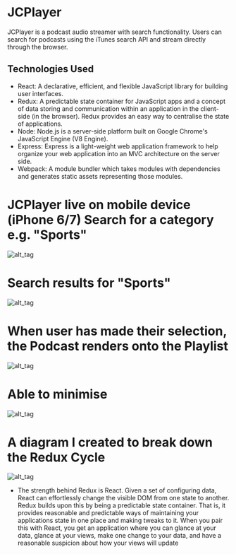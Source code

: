 # JCPlayer

JCPlayer is a podcast audio streamer with search functionality. Users can search for podcasts using the iTunes search API and stream directly through the browser.

## Technologies Used
- React: A declarative, efficient, and flexible JavaScript library for building user interfaces. 
- Redux: A predictable state container for JavaScript apps and a concept of data storing and communication within an application in the client-side (in the browser). Redux provides an easy way to centralise the state of applications.
- Node: Node.js is a server-side platform built on Google Chrome's JavaScript Engine (V8 Engine).
- Express: Express is a light-weight web application framework to help organize your web application into an MVC architecture   on the server side.
- Webpack: A module bundler which takes modules with dependencies and generates static assets representing those modules.

# JCPlayer live on mobile device (iPhone 6/7) Search for a category e.g. "Sports"
![alt_tag](https://github.com/JohnChangUK/JCPlayer/blob/master/Pic%202.png)

# Search results for "Sports"
![alt_tag](https://github.com/JohnChangUK/JCPlayer/blob/master/Pic%203.png)

# When user has made their selection, the Podcast renders onto the Playlist
![alt_tag](https://github.com/JohnChangUK/JCPlayer/blob/master/Pic%204.png)

# Able to minimise
![alt_tag](https://github.com/JohnChangUK/JCPlayer/blob/master/Pic%205.png)

# A diagram I created to break down the Redux Cycle

![alt_tag](https://github.com/JohnChangUK/JCPlayer/blob/master/redux.png)

- The strength behind Redux is React.  Given a set of configuring data, React can effortlessly change the visible DOM from one state to another.  Redux builds upon this by being a predictable state container.  That is, it provides reasonable and predictable ways of maintaining your applications state in one place and making tweaks to it.  When you pair this with React, you get an application where you can glance at your data, glance at your views, make one change to your data, and have a reasonable suspicion about how your views will update
